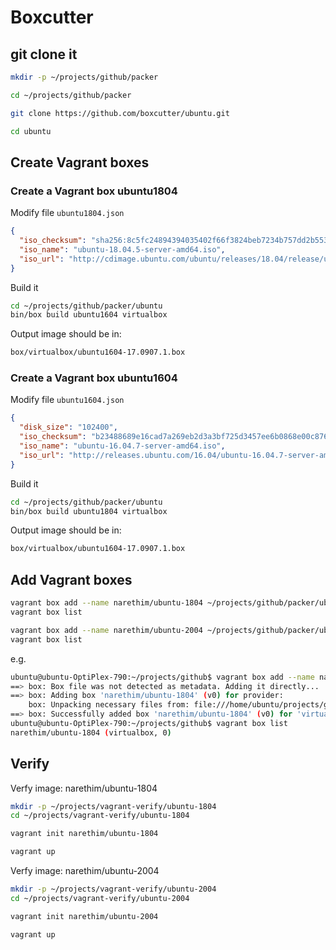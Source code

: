 # Boxcutter

## git clone it

```sh
mkdir -p ~/projects/github/packer

cd ~/projects/github/packer

git clone https://github.com/boxcutter/ubuntu.git

cd ubuntu
```

## Create Vagrant boxes

### Create a Vagrant box ubuntu1804

Modify file `ubuntu1804.json`

```json
{
  "iso_checksum": "sha256:8c5fc24894394035402f66f3824beb7234b757dd2b5531379cb310cedfdf0996",  
  "iso_name": "ubuntu-18.04.5-server-amd64.iso",
  "iso_url": "http://cdimage.ubuntu.com/ubuntu/releases/18.04/release/ubuntu-18.04.5-server-amd64.iso",
}
```

Build it

```sh
cd ~/projects/github/packer/ubuntu
bin/box build ubuntu1604 virtualbox
```

Output image should be in:

```sh
box/virtualbox/ubuntu1604-17.0907.1.box
```

### Create a Vagrant box ubuntu1604

Modify file `ubuntu1604.json`

```json
{
  "disk_size": "102400",
  "iso_checksum": "b23488689e16cad7a269eb2d3a3bf725d3457ee6b0868e00c8762d3816e25848",  
  "iso_name": "ubuntu-16.04.7-server-amd64.iso",
  "iso_url": "http://releases.ubuntu.com/16.04/ubuntu-16.04.7-server-amd64.iso",
}
```

Build it

```sh
cd ~/projects/github/packer/ubuntu
bin/box build ubuntu1804 virtualbox
```

Output image should be in:

```sh
box/virtualbox/ubuntu1604-17.0907.1.box
```

## Add Vagrant boxes

```sh
vagrant box add --name narethim/ubuntu-1804 ~/projects/github/packer/ubuntu/box/virtualbox/ubuntu1804-17.0907.1.box
vagrant box list
```

```sh
vagrant box add --name narethim/ubuntu-2004 ~/projects/github/packer/ubuntu/box/virtualbox/ubuntu2004-17.0907.1.box
vagrant box list
```

e.g.

```sh
ubuntu@ubuntu-OptiPlex-790:~/projects/github$ vagrant box add --name narethim/ubuntu-1804 ~/projects/github/packer/ubuntu/box/virtualbox/ubuntu1804-17.0907.1.box
==> box: Box file was not detected as metadata. Adding it directly...
==> box: Adding box 'narethim/ubuntu-1804' (v0) for provider: 
    box: Unpacking necessary files from: file:///home/ubuntu/projects/github/packer/ubuntu/box/virtualbox/ubuntu1804-17.0907.1.box
==> box: Successfully added box 'narethim/ubuntu-1804' (v0) for 'virtualbox'!
ubuntu@ubuntu-OptiPlex-790:~/projects/github$ vagrant box list
narethim/ubuntu-1804 (virtualbox, 0)
```

## Verify

Verfy image: narethim/ubuntu-1804

```sh
mkdir -p ~/projects/vagrant-verify/ubuntu-1804
cd ~/projects/vagrant-verify/ubuntu-1804

vagrant init narethim/ubuntu-1804

vagrant up
```

Verfy image: narethim/ubuntu-2004

```sh
mkdir -p ~/projects/vagrant-verify/ubuntu-2004
cd ~/projects/vagrant-verify/ubuntu-2004

vagrant init narethim/ubuntu-2004

vagrant up
```
